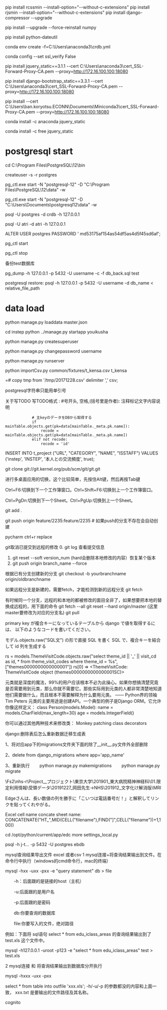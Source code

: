 pip install rcssmin --install-option="--without-c-extensions"
pip install rjsmin --install-option="--without-c-extensions"
pip install django-compressor --upgrade

pip install --upgrade --force-reinstall numpy

pip install python-dateutil


conda env create -f=C:\Users\anaconda3\crdb.yml

conda config --set ssl_verify False

pip install jquery_static==3.1.1 --cert C:\Users\anaconda3\cert_SSL-Forward-Proxy-CA.pem --proxy=http://172.16.100.100:18080

pip install django-bootstrap_static==3.3.1 --cert C:\Users\anaconda3\cert_SSL-Forward-Proxy-CA.pem --proxy=http://172.16.100.100:18080

pip install --cert C:\Users\ban.koryotsu.ECONN\Documents\Miniconda3\cert_SSL-Forward-Proxy-CA.pem --proxy=http://172.16.100.100:18080

conda install -c anaconda jquery_static 

conda install -c free jquery_static 

# postgresql start

cd C:\Program Files\PostgreSQL\12\bin

createuser -s -r postgres

pg_ctl.exe start -N "postgresql-12" -D "C:\Program Files\PostgreSQL\12\data" -w

pg_ctl.exe start -N "postgresql-12" -D "C:\Users\Documents\postgresql12\data" -w

psql -U postgres -d crdb -h 127.0.0.1

psql -U atri -d atri -h 127.0.0.1

ALTER USER postgres PASSWORD ' md53175af154as54df5as4d5f45sd6af';

pg_ctl start

pg_ctl stop

备份test数据库

pg_dump -h 127.0.0.1 -p 5432 -U username -c -f db_back.sql test

postgresql restore:
psql -h 127.0.0.1 -p 5432 -U username -d db_name < relative_file_path


# data load
python manage.py loaddata master.json

cd instep 
python ../manage.py startapp youikusha

python manage.py createsuperuser

python manage.py changepassword username

python manage.py runserver

python importCsv.py common/fixtures/t_kensa.csv t_kensa

=# copy tmp from '/tmp/20171228.csv' delimiter ',' csv;

postgresql字符串只能用单引号

关于写TODO
写TODO格式 : #号开头, 空格,(括号里是作者): 注释标记文字内容说明 





                # 主keyのデータをDBから取得する
                if mainTable.objects.get(pk=data[mainTable._meta.pk.name]):
                    recode = mainTable.objects.get(pk=data[mainTable._meta.pk.name])
                elif not recode:
                    recode = 'id'

INSERT INTO t_project ("URL", "CATEGORY", "NAME", "ISSTAFF") VALUES ('instep', 'INSTEP', '本人との交流頻度', true);

git clone git://git.kernel.org/pub/scm/git/git.git

进行多桌面应用的切换，这个比较简单，先按住Alt键，然后再按Tab键

Ctrl+F6:切换到下一个工作簿窗口。Ctrl+Shift+F6:切换到上一个工作簿窗口。

Ctrl+PgDn:切换到下一个Sheet。Ctrl+PgUp:切换到上一个Sheet。

 git add .
 

git push origin feature/2235:feature/2235       # 如果push的分支不存在会自动创建

pycharm ctrl+r replace

git取消已提交到远程的修改
0. git log   查看提交信息
1. git reset --soft version_num (hard会删除本地修改的内容）恢复某个版本
2. git push origin branch_name --force

根据已有分支创建新的分支
git checkout -b yourbranchname origin/oldbranchname

如果远程分支是新建的，需要fetch，才能检测到新的远程分支
git fetch

有时候同一个分支，远程的和本地的都被修改的面目全非了，如果想要把本地的替换成远程的，用下面的命令
git fetch --all
git reset --hard origin/master (这里master要修改为对应的分支名)
git pull


primary key が複合キーになっているテーブルから django で値を取得するには、
以下のようなコードを書いてください。
 
モデル.objects.raw("SQL文") の形で直接 SQL を書く
SQL で、複合キーを結合して id 列を生成する
 
rs = models.ThemeVisitCode.objects.raw("select theme_id || '_' || visit_cd as id, * from theme_visit_codes where theme_id = %s", ["themes0000000000000001"])
rs[0]
⇒ <ThemeVisitCode: ThemeVisitCode object (themes0000000000000001SC)>


元类就是深度的魔法，99%的用户应该根本不必为此操心。如果你想搞清楚究竟是否需要用到元类，那么你就不需要它。那些实际用到元类的人都非常清楚地知道他们需要做什么，而且根本不需要解释为什么要用元类。 —— Python界的领袖 Tim Peters
元类的主要用途是创建API。一个典型的例子是Django ORM。它允许你像这样定义：
class Person(models.Model):
    name = models.CharField(max_length=30)
    age = models.IntegerField()

你可以通过其他两种技术来修改类：
Monkey patching
class decorators

django:删除表后怎么重新数据迁移生成表 

1、将对应app下的migrations文件夹下面的除了__init__.py文件外全部删除
 
2、delete from django_migrations where app='app_name'
 
3、重新执行
　　python manage.py makemigrations
　　python manage.py migrate

\\Fs2\nhs-r\Project\__プロジェクト\東京大学\201901_東大病院精神神経科\01.限定利用情報\受領データ\20191227_岡田先生→NHS\201912_文字化け解消版\MRI


Edgeさんは、長い数値の列を勝手に「こいつは電話番号だ！」と解釈してリンクを貼ってくれやがる。
<meta name="format-detection" content="telephone=no">


Excel cell name concate sheet name:
CONCATENATE("HT_",MID(CELL("filename"),FIND("]",CELL("filename"))+1,100))


cd /opt/python/current/app/edc
more settings_local.py

psql -h j-t... -p 5432 -U postgres ebdb


mysql查询结果导出文件 excel 或者csv
1 mysql连接+将查询结果输出到文件。在命令行中执行（windows的cmd命令行，mac的终端）

mysql -hxx -uxx -pxx -e "query statement" db > file 

　　-h：后面跟的是链接的host（主机）

　　-u:后面跟的是用户名

　　-p:后面跟的是密码

　　db:你要查询的数据库

　　file:你要写入的文件，绝对路径

例如：下面将 sql语句 select * from edu_iclass_areas 的查询结果输出到了 test.xls 这个文件中。

mysql -h127.0.0.1 -uroot -p123 -e "select * from edu_iclass_areas" test > test.xls


2 mysql连接 和 将查询结果输出到数据库分开执行

mysql -hxxx -uxx -pxx 

select * from table into outfile 'xxx.xls'; 
-h/-u/-p 的参数都没的内容和上面一致， xxx.txt  是要输出的文件路径及其名称。




cognito